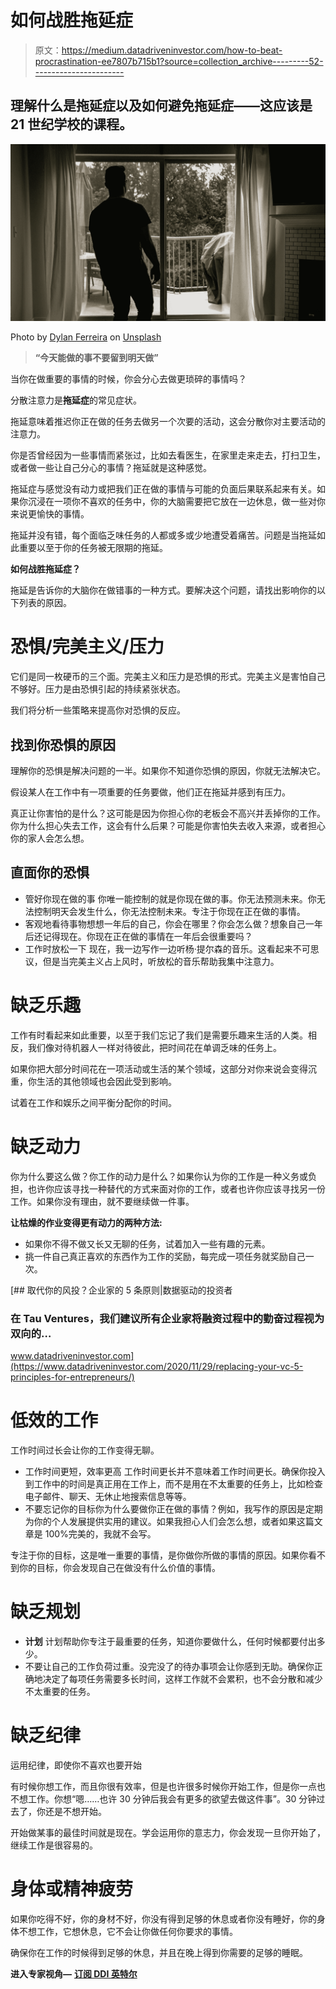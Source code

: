 # 如何战胜拖延症

> 原文：<https://medium.datadriveninvestor.com/how-to-beat-procrastination-ee7807b715b1?source=collection_archive---------52----------------------->

## 理解什么是拖延症以及如何避免拖延症——这应该是 21 世纪学校的课程。

![](img/0e989715a4c44da18f31bb670821a220.png)

Photo by [Dylan Ferreira](https://unsplash.com/@dylanferreira?utm_source=medium&utm_medium=referral) on [Unsplash](https://unsplash.com?utm_source=medium&utm_medium=referral)

> **“今天能做的事不要留到明天做”**

当你在做重要的事情的时候，你会分心去做更琐碎的事情吗？

分散注意力是**拖延症**的常见症状。

拖延意味着推迟你正在做的任务去做另一个次要的活动，这会分散你对主要活动的注意力。

你是否曾经因为一些事情而紧张过，比如去看医生，在家里走来走去，打扫卫生，或者做一些让自己分心的事情？拖延就是这种感觉。

拖延症与感觉没有动力或把我们正在做的事情与可能的负面后果联系起来有关。如果你沉浸在一项你不喜欢的任务中，你的大脑需要把它放在一边休息，做一些对你来说更愉快的事情。

拖延并没有错，每个面临乏味任务的人都或多或少地遭受着痛苦。问题是当拖延如此重要以至于你的任务被无限期的拖延。

**如何战胜拖延症？**

拖延是告诉你的大脑你在做错事的一种方式。要解决这个问题，请找出影响你的以下列表的原因。

# 恐惧/完美主义/压力

它们是同一枚硬币的三个面。完美主义和压力是恐惧的形式。完美主义是害怕自己不够好。压力是由恐惧引起的持续紧张状态。

我们将分析一些策略来提高你对恐惧的反应。

## 找到你恐惧的原因

理解你的恐惧是解决问题的一半。如果你不知道你恐惧的原因，你就无法解决它。

假设某人在工作中有一项重要的任务要做，他们正在拖延并感到有压力。

真正让你害怕的是什么？这可能是因为你担心你的老板会不高兴并丢掉你的工作。你为什么担心失去工作，这会有什么后果？可能是你害怕失去收入来源，或者担心你的家人会怎么想。

## 直面你的恐惧

*   管好你现在做的事
    你唯一能控制的就是你现在做的事。你无法预测未来。你无法控制明天会发生什么，你无法控制未来。专注于你现在正在做的事情。
*   客观地看待事物想想一年后的自己，你会在哪里？你会怎么做？想象自己一年后还记得现在。你现在正在做的事情在一年后会很重要吗？
*   工作时放松一下
    现在，我一边写作一边听杨·提尔森的音乐。这看起来不可思议，但是当完美主义占上风时，听放松的音乐帮助我集中注意力。

# 缺乏乐趣

工作有时看起来如此重要，以至于我们忘记了我们是需要乐趣来生活的人类。相反，我们像对待机器人一样对待彼此，把时间花在单调乏味的任务上。

如果你把大部分时间花在一项活动或生活的某个领域，这部分对你来说会变得沉重，你生活的其他领域也会因此受到影响。

试着在工作和娱乐之间平衡分配你的时间。

# 缺乏动力

你为什么要这么做？你工作的动力是什么？如果你认为你的工作是一种义务或负担，也许你应该寻找一种替代的方式来面对你的工作，或者也许你应该寻找另一份工作。如果你没有理由，就不要继续做一件事。

**让枯燥的作业变得更有动力的两种方法:**

*   如果你不得不做又长又无聊的任务，试着加入一些有趣的元素。
*   挑一件自己真正喜欢的东西作为工作的奖励，每完成一项任务就奖励自己一次。

[](https://www.datadriveninvestor.com/2020/11/29/replacing-your-vc-5-principles-for-entrepreneurs/) [## 取代你的风投？企业家的 5 条原则|数据驱动的投资者

### 在 Tau Ventures，我们建议所有企业家将融资过程中的勤奋过程视为双向的…

www.datadriveninvestor.com](https://www.datadriveninvestor.com/2020/11/29/replacing-your-vc-5-principles-for-entrepreneurs/) 

# 低效的工作

工作时间过长会让你的工作变得无聊。

*   工作时间更短，效率更高
    工作时间更长并不意味着工作时间更长。确保你投入到工作中的时间是真正用在工作上，而不是用在不太重要的任务上，比如检查电子邮件、聊天、无休止地搜索信息等等。
*   不要忘记你的目标你为什么要做你正在做的事情？例如，我写作的原因是定期为你的个人发展提供实用的建议。如果我担心人们会怎么想，或者如果这篇文章是 100%完美的，我就不会写。

专注于你的目标，这是唯一重要的事情，是你做你所做的事情的原因。如果你看不到你的目标，你会发现自己在做没有什么价值的事情。

# 缺乏规划

*   **计划**
    计划帮助你专注于最重要的任务，知道你要做什么，任何时候都要付出多少。
*   不要让自己的工作负荷过重。没完没了的待办事项会让你感到无助。确保你正确地决定了每项任务需要多长时间，这样工作就不会累积，也不会分散和减少不太重要的任务。

# 缺乏纪律

运用纪律，即使你不喜欢也要开始

有时候你想工作，而且你很有效率，但是也许很多时候你开始工作，但是你一点也不想工作。你想“嗯……也许 30 分钟后我会有更多的欲望去做这件事”。30 分钟过去了，你还是不想开始。

开始做某事的最佳时间就是现在。学会运用你的意志力，你会发现一旦你开始了，继续工作是很容易的。

# 身体或精神疲劳

如果你吃得不好，你的身材不好，你没有得到足够的休息或者你没有睡好，你的身体不想工作，它想休息，它不会让你做任何你要求的事情。

确保你在工作的时候得到足够的休息，并且在晚上得到你需要的足够的睡眠。

**进入专家视角—** [**订阅 DDI 英特尔**](https://datadriveninvestor.com/ddi-intel)